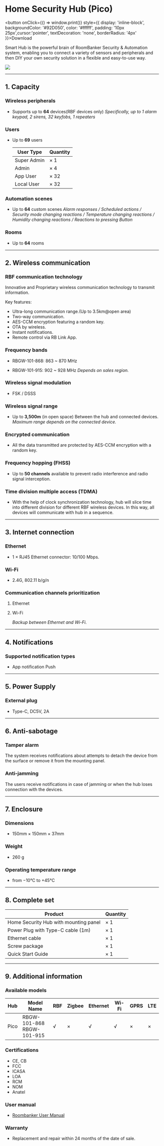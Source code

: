 ﻿# Home Security Hub (Pico)

<div style={{textAlign: 'center'}}>

<button onClick={() => window.print()} style={{ display: 'inline-block', backgroundColor: '#92D050', color: '#ffffff', padding: '10px 25px',cursor:'pointer', textDecoration: 'none', borderRadius: '4px' }}>Download</button>

</div>

Smart Hub is the powerful brain of RoomBanker Security & Automation system, enabling you to connect a variety of sensors and peripherals and then DIY your own security solution in a flexible and easy-to-use way.
<div style={{textAlign:'center'}}>
<img src="https://www.roombanker.com/wp-content/uploads/2023/11/smart-hub-roombanker-rbgw-big.png" style={{textAlign:'center',width:'50%'}} /> 
</div>

------



## 1. Capacity

### Wireless peripherals

* Supports up to **64** devices(RBF devices only)
*Specifically, up to 1 alarm keypad, 2 sirens, 32 keyfobs, 1 repeaters*



### Users

* Up to **69** users

  | User Type   | Quantity |
  | ----------- | -------- |
  | Super Admin | × 1      |
  | Admin       | × 4      |
  | App User    | × 32     |
  | Local User  | × 32     |
  
  

### Automation scenes

* Up to **64** custom scenes
  *Alarm responses / Scheduled actions / Security mode changing reactions / Temperature changing reactions / Humidity changing reactions / Reactions to pressing Button*



### Rooms

* Up to **64** rooms

------



## 2. Wireless communication

### RBF communication technology

Innovative and Proprietary wireless communication technology to transmit information.

Key features:
* Ultra-long communication range.(Up to 3.5km@open area)
* Two-way communication.
* AES-CCM encryption featuring a random key.
* OTA by wireless.
* Instant notifications.
* Remote control via RB Link App.



### Frequency bands
* RBGW-101-868: 863 ~ 870 MHz

* RBGW-101-915: 902 ~ 928 MHz
  *Depends on sales region.*

  
### Wireless signal modulation
* FSK / DSSS



### Wireless signal range
* Up to **3,500m** (in open space)
Between the hub and connected devices.
*Maximum range depends on the connected device.*



### Encrypted communication
* All the data transmitted are protected by AES-CCM encryption with a random key.



### Frequency hopping (FHSS)

* Up to **50 channels** available to prevent radio interference and radio signal interception.



### Time division multiple access (TDMA)
* With the help of clock synchronization technology, hub will slice time into different division for different RBF wireless devices. In this way, all devices will communicate with hub in a sequence.




------



## 3. Internet connection

### Ethernet

* 1 × RJ45 Ethernet connector: 10/100 Mbps.



### Wi-Fi

* 2.4G, 802.11 b/g/n



### Communication channels prioritization

1. Ethernet

2. Wi-Fi

   *Backup between Ethernet and Wi-Fi.*
   
   

------



## 4. Notifications

### Supported notification types

* App notification Push



------



## 5. Power Supply

### External plug

* Type-C, DC5V, 2A



------



## 6. Anti-sabotage

### Tamper alarm

The system receives notifications about attempts to detach the device from the surface or remove it from the mounting panel.



### Anti-jamming

The users  receive notifications in case of jamming or when the hub loses connection with the devices.



------



## 7. Enclosure

### Dimensions

* 150mm × 150mm × 37mm



### Weight

* 260 g



### Operating temperature range
* from −10°C to +45°C



------



## 8. Complete set

| Product                               | Quantity |
| ------------------------------------- | -------- |
| Home Security Hub with mounting panel | × 1      |
| Power Plug with Type-C cable (1m)     | × 1      |
| Ethernet cable                        | × 1      |
| Screw package                         | × 1      |
| Quick Start Guide                     | × 1      |

------



## 9. Additional information

### Available models

| Hub  | Model Name                     | RBF  | Zigbee | Ethernet | Wi-Fi | GPRS | LTE  |
| ---- | ------------------------------ | ---- | ------ | -------- | ----- | ---- | ---- |
| Pico | RBGW-101-868<br />RBGW-101-915 | √    | ×      | √        | √     | ×    | ×    |



### Certifications

* CE, CB
* FCC
* ICASA
* LOA
* RCM
* NOM
* Anatel



### User manual
* [Roombanker User Manual](https://wiki.roombanker.com/user-manual)



### Warranty

* Replacement and repair within 24 months of the date of sale. 
